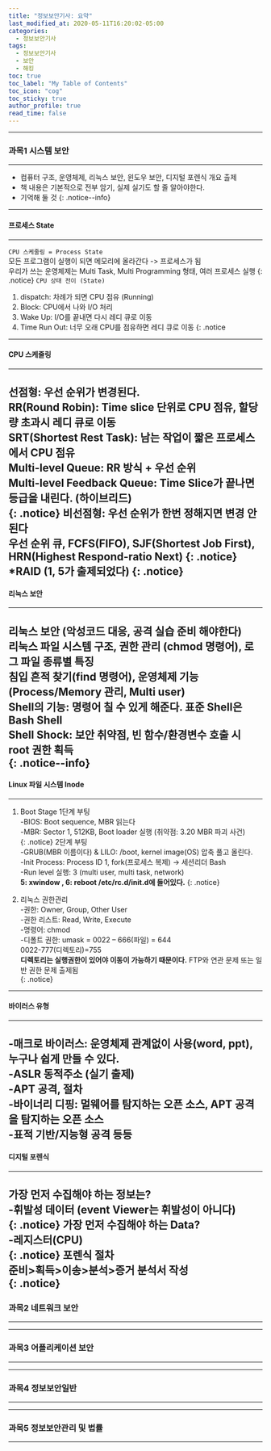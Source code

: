```yaml
---
title: "정보보안기사: 요약"
last_modified_at: 2020-05-11T16:20:02-05:00
categories:
  - 정보보안기사
tags:
  - 정보보안기사
  - 보안
  - 해킹
toc: true 
toc_label: "My Table of Contents"
toc_icon: "cog"
toc_sticky: true 
author_profile: true 
read_time: false 
---
```


---
### 과목1 시스템 보안
---
* 컴퓨터 구조, 운영체제, 리눅스 보안, 윈도우 보안, 디지털 포렌식 개요 출제  
* 책 내용은 기본적으로 전부 암기, 실제 실기도 할 줄 알아야한다.  
* 기억해 둘 것
{: .notice--info}
---
#### 프로세스 State
---
`CPU 스케줄링 = Process State`    
모든 프로그램이 실행이 되면 메모리에 올라간다 -> 프로세스가 됨  
우리가 쓰는 운영체제는 Multi Task, Multi Programming 형태, 여러 프로세스 실행
{: .notice}
`CPU 상태 전이 (State)`
1. dispatch: 차례가 되면 CPU 점유 (Running)
2. Block: CPU에서 나와 I/O 처리
3. Wake Up: I/O를 끝내면 다시 레디 큐로 이동
4. Time Run Out:  너무 오래 CPU를 점유하면 레디 큐로 이동
{: .notice
---
#### CPU 스케줄링
---
선점형: 우선 순위가 변경된다.  
RR(Round Robin): Time slice 단위로 CPU 점유, 할당량 초과시 레디 큐로 이동  
SRT(Shortest Rest Task): 남는 작업이 짧은 프로세스에서 CPU 점유  
Multi-level Queue: RR 방식 + 우선 순위  
Multi-level Feedback Queue: Time Slice가 끝나면 등급을 내린다. (하이브리드)  
{: .notice}
비선점형: 우선 순위가 한번 정해지면 변경 안된다  
우선 순위 큐, FCFS(FIFO), SJF(Shortest Job First), HRN(Highest Respond-ratio Next)
{: .notice}
*RAID (1, 5가 출제되었다)
{: .notice}
---
#### 리눅스 보안
---
리눅스 보안 (악성코드 대응, 공격 실습 준비 해야한다)  
리눅스 파일 시스템 구조, 권한 관리 (chmod 명령어), 로그 파일 종류별 특징  
침입 흔적 찾기(find 명령어), 운영체제 기능 (Process/Memory 관리, Multi user)  
Shell의 기능: 명령어 칠 수 있게 해준다. 표준 Shell은 Bash Shell  
Shell Shock: 보안 취약점, 빈 함수/환경변수 호출 시 root 권한 획득  
{: .notice--info}
---
#### Linux 파일 시스템 Inode
---
1. Boot Stage
1단계 부팅  
-BIOS: Boot sequence, MBR 읽는다  
-MBR: Sector 1, 512KB, Boot loader 실행 (취약점: 3.20 MBR 파괴 사건)  
{: .notice}
2단계 부팅  
-GRUB(MBR 이름이다) & LILO: /boot, kernel image(OS) 압축 풀고 올린다.  
-Init Process: Process ID 1, fork(프로세스 복제) -> 세션리더 Bash  
-Run level 실행: 3 (multi user, multi task, network)  
**5: xwindow , 6: reboot /etc/rc.d/init.d에 들어있다.**
{: .notice}

2. 리눅스 권한관리  
-권한: Owner, Group, Other User  
-권한 리스트: Read, Write, Execute  
-명령어: chmod  
-디폴트 권한: umask = 0022 – 666(파일) = 644  
0022-777(디렉토리)=755  
**디렉토리는 실행권한이 있어야 이동이 가능하기 때문이다.**
FTP와 연관 문제 또는 일반 권한 문제 출제됨  
{: .notice}
---
#### 바이러스 유형
---
-매크로 바이러스: 운영체제 관계없이 사용(word, ppt), 누구나 쉽게 만들 수 있다.  
-ASLR 동적주소 (실기 출제)  
-APT 공격, 절차  
-바이너리 디핑: 멀웨어를 탐지하는 오픈 소스, APT 공격을 탐지하는 오픈 소스  
-표적 기반/지능형 공격 등등  
---
#### 디지털 포렌식
--- 
가장 먼저 수집해야 하는 정보는?  
-휘발성 데이터 (event Viewer는 휘발성이 아니다)  
{: .notice}
가장 먼저 수집해야 하는 Data?  
-레지스터(CPU)  
{: .notice}
포렌식 절차  
준비>획득>이송>분석>증거 분석서 작성  
{: .notice}
---
### 과목2 네트워크 보안
---

---
### 과목3 어플리케이션 보안
---

---
### 과목4 정보보안일반
---

---
### 과목5 정보보안관리 및 법률
---